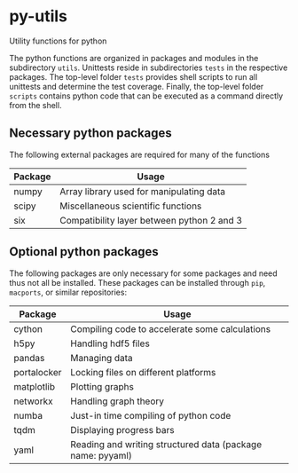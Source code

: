 # py-utils
Utility functions for python

The python functions are organized in packages and modules in the subdirectory
`utils`. Unittests reside in subdirectories `tests` in the respective packages.
The top-level folder `tests` provides shell scripts to run all unittests and
determine the test coverage. Finally, the top-level folder `scripts` contains
python code that can be executed as a command directly from the shell. 


## Necessary python packages

The following external packages are required for many of the functions 

Package       | Usage                                      
--------------|-------------------------------------------
numpy         | Array library used for manipulating data
scipy         | Miscellaneous scientific functions
six           | Compatibility layer between python 2 and 3


## Optional python packages

The following packages are only necessary for some packages and need thus not
all be installed. These packages can be installed through `pip`, `macports`,
or similar repositories:

Package       | Usage                                      
--------------|-------------------------------------------
cython        | Compiling code to accelerate some calculations
h5py          | Handling hdf5 files
pandas        | Managing data
portalocker   | Locking files on different platforms
matplotlib    | Plotting graphs
networkx      | Handling graph theory
numba         | Just-in time compiling of python code
tqdm          | Displaying progress bars 
yaml          | Reading and writing structured data (package name: pyyaml)